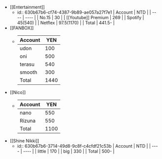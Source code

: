 - [[Entertainment]]
	- id:: 630b67b6-cf74-4387-9b89-ae057a27f7e1
	  | Account | NTD |
	  | ---- | ---- |
	  | No.15 | 30 |
	  | [[Youtube]] Premium | 269 |
	  | Spotify | 45(540) |
	  | Netflex | 97.5(1170) |
	  | Total  | 441.5- |
- [[FANBOX]]
	- | Account | YEN |
	  | ---- | ---- |
	  | udon | 100 |
	  | oni | 500 |
	  | terasu | 540 |
	  | smooth | 300 |
	  | Total  | 1440 |
- [[Nico]]
	- | Account | YEN |
	  | ---- | ---- |
	  | nano | 550 |
	  | Rizuna | 550 |
	  | Total | 1100 |
- [[Shine Nikki]]
	- id:: 630b67b6-3714-49d8-9c8f-c4cfdf21c53b
	  | Account | NTD |
	  | ---- | ---- |
	  | little | 170 |
	  | big | 330 |
	  | Total | 500- |
